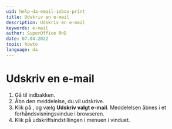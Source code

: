 ```yaml
---
uid: help-da-email-inbox-print
title: Udskriv en e-mail
description: Udskriv en e-mail
keywords: e-mail
author: SuperOffice RnD
date: 07.04.2022
topic: howto
language: da
---
```


# Udskriv en e-mail

1. Gå til indbakken.
2. Åbn den meddelelse, du vil udskrive.
3. Klik på <i class="ph ph-dots-three-circle-vertical" aria-label="Task menu"></i>, og vælg **Udskriv valgt e-mail**. Meddelelsen åbnes i et forhåndsvisningsvindue i browseren.
4. Klik på udskriftsindstillingen i menuen i vinduet.
